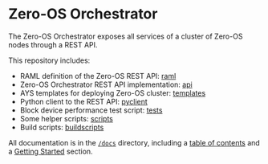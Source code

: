 # Zero-OS Orchestrator

The Zero-OS Orchestrator exposes all services of a cluster of Zero-OS nodes through a REST API.

This repository includes:
- RAML definition of the Zero-OS REST API: [raml](/raml)
- Zero-OS Orchestrator REST API implementation: [api](/api)
- AYS templates for deploying Zero-OS cluster: [templates](/templates)
- Python client to the REST API: [pyclient](/pyclient)
- Block device performance test script: [tests](/tests)
- Some helper scripts: [scripts](/scripts)
- Build scripts: [buildscripts](/buildscripts)

All documentation is in the [`/docs`](./docs) directory, including a [table of contents](/docs/SUMMARY.md) and a [Getting Started](/docs/gettingstarted/gettingstarted.md) section.
